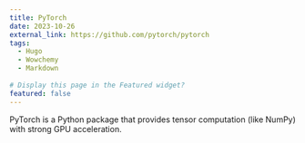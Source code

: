 ```yaml
---
title: PyTorch
date: 2023-10-26
external_link: https://github.com/pytorch/pytorch
tags:
  - Hugo
  - Wowchemy
  - Markdown
  
# Display this page in the Featured widget?
featured: false
---
```


PyTorch is a Python package that provides tensor computation (like NumPy) with strong GPU acceleration.

<!--more-->
